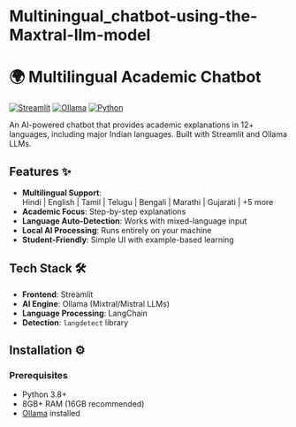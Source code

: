 # Multiningual_chatbot-using-the-Maxtral-llm-model
# 🌍 Multilingual Academic Chatbot

[![Streamlit](https://img.shields.io/badge/Streamlit-FF4B4B?style=for-the-badge&logo=Streamlit&logoColor=white)](https://streamlit.io/)
[![Ollama](https://img.shields.io/badge/Ollama-FFA500?style=for-the-badge&logo=ollama&logoColor=white)](https://ollama.ai/)
[![Python](https://img.shields.io/badge/Python-3.8%2B-blue?style=for-the-badge&logo=python&logoColor=white)](https://python.org)

An AI-powered chatbot that provides academic explanations in 12+ languages, including major Indian languages. Built with Streamlit and Ollama LLMs.

## Features ✨

- **Multilingual Support**:  
  Hindi | English | Tamil | Telugu | Bengali | Marathi | Gujarati | +5 more
- **Academic Focus**: Step-by-step explanations
- **Language Auto-Detection**: Works with mixed-language input
- **Local AI Processing**: Runs entirely on your machine
- **Student-Friendly**: Simple UI with example-based learning

## Tech Stack 🛠️

- **Frontend**: Streamlit
- **AI Engine**: Ollama (Mixtral/Mistral LLMs)
- **Language Processing**: LangChain
- **Detection**: `langdetect` library

## Installation ⚙️

### Prerequisites
- Python 3.8+
- 8GB+ RAM (16GB recommended)
- [Ollama](https://ollama.ai/download) installed
